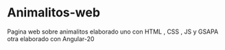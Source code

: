 # Animalitos-web
Pagina web sobre animalitos elaborado uno con HTML , CSS , JS y GSAPA  otra elaborado con Angular-20 
